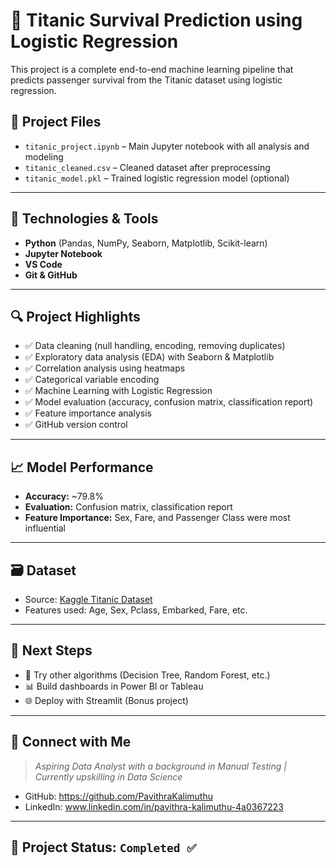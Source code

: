# 🚢 Titanic Survival Prediction using Logistic Regression

This project is a complete end-to-end machine learning pipeline that predicts passenger survival from the Titanic dataset using logistic regression.

## 📁 Project Files

- `titanic_project.ipynb` – Main Jupyter notebook with all analysis and modeling
- `titanic_cleaned.csv` – Cleaned dataset after preprocessing
- `titanic_model.pkl` – Trained logistic regression model (optional)

---

## 🧠 Technologies & Tools

- **Python** (Pandas, NumPy, Seaborn, Matplotlib, Scikit-learn)
- **Jupyter Notebook**
- **VS Code**
- **Git & GitHub**

---

## 🔍 Project Highlights

- ✅ Data cleaning (null handling, encoding, removing duplicates)
- ✅ Exploratory data analysis (EDA) with Seaborn & Matplotlib
- ✅ Correlation analysis using heatmaps
- ✅ Categorical variable encoding
- ✅ Machine Learning with Logistic Regression
- ✅ Model evaluation (accuracy, confusion matrix, classification report)
- ✅ Feature importance analysis
- ✅ GitHub version control

---

## 📈 Model Performance

- **Accuracy:** ~79.8%
- **Evaluation:** Confusion matrix, classification report
- **Feature Importance:** Sex, Fare, and Passenger Class were most influential

---

## 🗃 Dataset

- Source: [Kaggle Titanic Dataset](https://www.kaggle.com/competitions/titanic/data)
- Features used: Age, Sex, Pclass, Embarked, Fare, etc.

---

## 📌 Next Steps

- 🔄 Try other algorithms (Decision Tree, Random Forest, etc.)
- 📊 Build dashboards in Power BI or Tableau
- 🌐 Deploy with Streamlit (Bonus project)

---

## 🤝 Connect with Me

> _Aspiring Data Analyst with a background in Manual Testing | Currently upskilling in Data Science_

- GitHub: https://github.com/PavithraKalimuthu
- LinkedIn: www.linkedin.com/in/pavithra-kalimuthu-4a0367223

---

## 🏁 Project Status: `Completed ✅`
